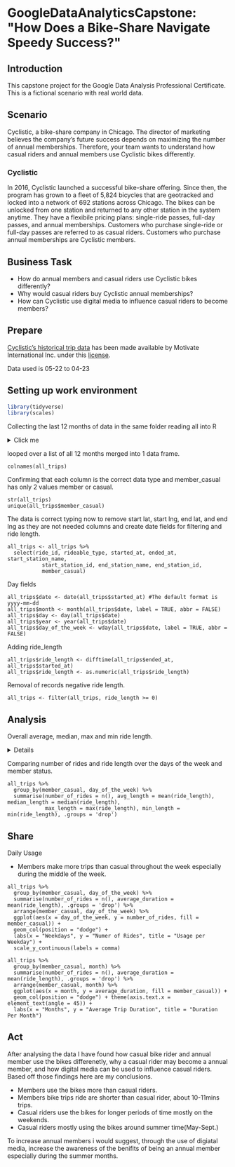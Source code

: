 # GoogleDataAnalyticsCapstone: "How Does a Bike-Share Navigate Speedy Success?"

## Introduction 

This capstone project for the Google Data Analysis Professional Certificate. This is a fictional scenario with real world data.

## Scenario 

Cyclistic, a bike-share company in Chicago. The director of marketing believes 
the company’s future success depends on maximizing the number of annual 
memberships. Therefore, your team wants to understand how casual riders and 
annual members use Cyclistic bikes differently.

### Cyclistic
In 2016, Cyclistic launched a successful bike-share offering. Since then, the program has grown to a fleet of 5,824 bicycles that are geotracked and locked into a network of 692 stations across Chicago. The bikes can be unlocked from one station and returned to any other station in the system anytime. They have a flexibile pricing plans: single-ride passes, full-day passes, and annual memberships. Customers who purchase single-ride or full-day passes are referred to as casual riders. Customers who purchase annual memberships are Cyclistic members.

## Business Task

* How do annual members and casual riders use Cyclistic bikes differently?
* Why would casual riders buy Cyclistic annual memberships?
* How can Cyclistic use digital media to influence casual riders to become members?

## Prepare

[Cyclistic’s historical trip data](https://divvy-tripdata.s3.amazonaws.com/index.html) has been made available by Motivate International Inc. under this [license](https://ride.divvybikes.com/data-license-agreement).

Data used is 05-22 to 04-23

## Setting up work environment

```r
library(tidyverse)
library(scales)
```

Collecting the last 12 months of data in the same folder reading all into R

<details>
  <summary>Click me</summary>
  
```{r gathering data}
csv_list <- c("202205-divvy-tripdata.csv", "202206-divvy-tripdata.csv",
              "202207-divvy-tripdata.csv", "202208-divvy-tripdata.csv",
              "202209-divvy-tripdata.csv", "202210-divvy-tripdata.csv",
              "202211-divvy-tripdata.csv", "202212-divvy-tripdata.csv",
              "202301-divvy-tripdata.csv", "202302-divvy-tripdata.csv",
              "202303-divvy-tripdata.csv", "202304-divvy-tripdata.csv")

all_trips <- data.frame()

for (csv in csv_list) {
  file_loc <- paste("bike_data/",csv, sep = "")
  bike_df <- read_csv(file_loc)
  all_trips <- bind_rows(all_trips, bike_df)
}
```

</details>

looped over a list of all 12 months merged into 1 data frame.


```{r}
colnames(all_trips)
```

Confirming that each column is the correct data type and member_casual has only 2 values member or casual.

```{r}
str(all_trips)
unique(all_trips$member_casual)
```

The data is correct typing now to remove start lat, start lng, end lat, and end lng as they are not needed columns and create date fields for filtering and ride length.

```{r}
all_trips <- all_trips %>% 
  select(ride_id, rideable_type, started_at, ended_at, start_station_name, 
           start_station_id, end_station_name, end_station_id, 
           member_casual)
```

Day fields

```{r}
all_trips$date <- date(all_trips$started_at) #The default format is yyyy-mm-dd
all_trips$month <- month(all_trips$date, label = TRUE, abbr = FALSE)
all_trips$day <- day(all_trips$date)
all_trips$year <- year(all_trips$date)
all_trips$day_of_the_week <- wday(all_trips$date, label = TRUE, abbr = FALSE)
```

Adding ride_length

```{r}
all_trips$ride_length <- difftime(all_trips$ended_at, all_trips$started_at)
all_trips$ride_length <- as.numeric(all_trips$ride_length)
```

Removal of records negative ride length.

```{r}
all_trips <- filter(all_trips, ride_length >= 0)
```

## Analysis

Overall average, median, max and min ride length.
<details>

```{r}
all_trips %>% 
  summarize(average_ride_length = mean(ride_length), 
            median_ride_length = median(ride_length),
            max_ride_length = max(ride_length),
            min_ride_length = min(ride_length))
```
</details>


Comparing number of rides and ride length over the days of the week and member status.

```{r}
all_trips %>% 
  group_by(member_casual, day_of_the_week) %>% 
  summarise(number_of_rides = n(), avg_length = mean(ride_length), median_length = median(ride_length),
            max_length = max(ride_length), min_length = min(ride_length), .groups = 'drop')
```

## Share

Daily Usage

* Members make more trips than casual throughout the week especially during the middle of the week.

```{r daily usage}
all_trips %>% 
  group_by(member_casual, day_of_the_week) %>% 
  summarise(number_of_rides = n(), average_duration = mean(ride_length), .groups = 'drop') %>% 
  arrange(member_casual, day_of_the_week) %>% 
  ggplot(aes(x = day_of_the_week, y = number_of_rides, fill = member_casual)) +
  geom_col(position = "dodge") +
  labs(x = "Weekdays", y = "Numer of Rides", title = "Usage per Weekday") +
  scale_y_continuous(labels = comma)
```

```{r monthly duration}
all_trips %>% 
  group_by(member_casual, month) %>% 
  summarise(number_of_rides = n(), average_duration = mean(ride_length), .groups = 'drop') %>% 
  arrange(member_casual, month) %>% 
  ggplot(aes(x = month, y = average_duration, fill = member_casual)) +
  geom_col(position = "dodge") + theme(axis.text.x = element_text(angle = 45)) +
  labs(x = "Months", y = "Average Trip Duration", title = "Duration Per Month")
```
## Act

After analysing the data I have found how casual bike rider and annual member use the bikes differenetly, why a casual rider may become a annual member, and how digital media can be used to influence casual riders. Based off those findings here are my conclusions.

* Members use the bikes more than casual riders.
* Members bike trips ride are shorter than casual rider, about 10-11mins trips.
* Casual riders use the bikes for longer periods of time mostly on the weekends.
* Casual riders mostly using the bikes around summer time(May-Sept.)

To increase annual members i would suggest, through the use of digiatal media, increase the awareness of the benifits of being an annual member especially during the summer months.

